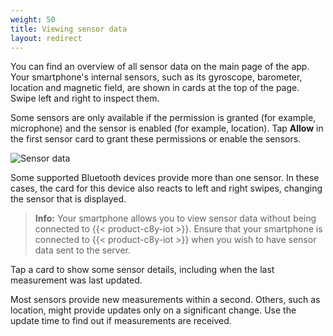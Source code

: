 ```yaml
---
weight: 50
title: Viewing sensor data
layout: redirect
---
```



You can find an overview of all sensor data on the main page of the app.
Your smartphone's internal sensors, such as its gyroscope, barometer, location and magnetic field, are shown in cards at the top of the page.
Swipe left and right to inspect them.

Some sensors are only available if the permission is granted (for example, microphone) and the sensor is enabled (for example, location). Tap **Allow** in the first sensor card to grant these permissions or enable the sensors.

![Sensor data](/images/users-guide/csa/csa-application-main-page.png)

Some supported Bluetooth devices provide more than one sensor.
In these cases, the card for this device also reacts to left and right swipes, changing the sensor that is displayed.

> **Info:** Your smartphone allows you to view sensor data without being connected to {{< product-c8y-iot >}}. Ensure that your smartphone is connected to {{< product-c8y-iot >}} when you wish to have sensor data sent to the server.

Tap a card to show some sensor details, including when the last measurement was last updated.

Most sensors provide new measurements within a second. Others, such as location, might provide updates only on a significant change. Use the update time to find out if measurements are received.
